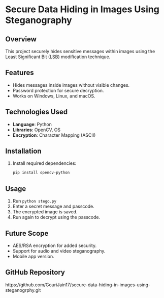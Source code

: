# Secure Data Hiding in Images Using Steganography

## Overview

This project securely hides sensitive messages within images using the Least Significant Bit (LSB) modification technique.

## Features

- Hides messages inside images without visible changes.
- Password protection for secure decryption.
- Works on Windows, Linux, and macOS.

## Technologies Used

- **Language**: Python
- **Libraries**: OpenCV, OS
- **Encryption**: Character Mapping (ASCII)

## Installation

1. Install required dependencies:
   ```bash
   pip install opencv-python
   ```

## Usage

1. Run `python stego.py`
2. Enter a secret message and passcode.
3. The encrypted image is saved.
4. Run again to decrypt using the passcode.

## Future Scope

- AES/RSA encryption for added security.
- Support for audio and video steganography.
- Mobile app version.

## GitHub Repository

https\://github.com/GouriJain17/secure-data-hiding-in-images-using-steganogrphy.git

